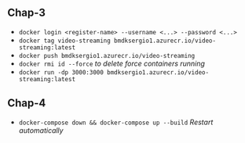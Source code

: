 ## Chap-3
- `docker login <register-name> --username <...> --password <...>`
- `docker tag video-streaming bmdksergio1.azurecr.io/video-streaming:latest`
- `docker push bmdksergio1.azurecr.io/video-streaming`
- `docker rmi id --force` *to delete force containers running*
- `docker run -dp 3000:3000 bmdksergio1.azurecr.io/video-streaming:latest`

## Chap-4
- `docker-compose down && docker-compose up --build` *Restart automatically*